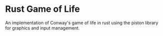 # Rust Game of Life

An implementation of Conway's game of life in rust using the piston library for graphics and input management.
